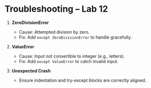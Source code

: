 # Troubleshooting – Lab 12

1. **ZeroDivisionError**
   - Cause: Attempted division by zero.
   - Fix: Add `except ZeroDivisionError` to handle gracefully.

2. **ValueError**
   - Cause: Input not convertible to integer (e.g., letters).
   - Fix: Add `except ValueError` to catch invalid input.

3. **Unexpected Crash**
   - Ensure indentation and try-except blocks are correctly aligned.
